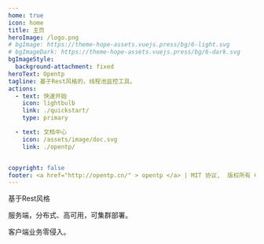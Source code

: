 ```yaml
---
home: true
icon: home
title: 主页
heroImage: /logo.png
# bgImage: https://theme-hope-assets.vuejs.press/bg/6-light.svg
# bgImageDark: https://theme-hope-assets.vuejs.press/bg/6-dark.svg
bgImageStyle:
  background-attachment: fixed
heroText: Opentp
tagline: 基于Rest风格的，线程池监控工具。
actions:
  - text: 快速开始
    icon: lightbulb
    link: ./quickstart/
    type: primary

  - text: 文档中心
    icon: /assets/image/doc.svg
    link: ./opentp/


copyright: false
footer: <a href="http://opentp.cn/" > opentp </a> | MIT 协议,  版权所有 © 2024 - present zhanggong | <a href="https://beian.miit.gov.cn/" target="_blank"> 豫ICP备2024059261号-1 </a> | <img src='police.png' height='12' width='12' /><a href="https://beian.mps.gov.cn/#/query/webSearch?code=41010202003313" rel="noreferrer" target="_blank">豫公网安备41010202003313</a>
---
```


基于Rest风格

服务端，分布式、高可用，可集群部署。

客户端业务零侵入。